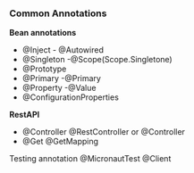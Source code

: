 ### Common Annotations

**Bean annotations**
- @Inject    - @Autowired
- @Singleton -@Scope(Scope.Singletone)
- @Prototype
- @Primary  -@Primary
- @Property -@Value
- @ConfigurationProperties 

**RestAPI**
- @Controller  @RestController or @Controller
- @Get @GetMapping

Testing annotation
@MicronautTest
@Client
